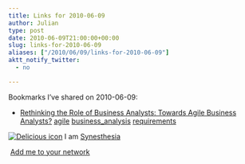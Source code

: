```yaml
---
title: Links for 2010-06-09
author: Julian
type: post
date: 2010-06-09T21:00:00+00:00
slug: links-for-2010-06-09 
aliases: ["/2010/06/09/links-for-2010-06-09"]
aktt_notify_twitter:
  - no

---
```

Bookmarks I&#8217;ve shared on 2010-06-09:

  * [Rethinking the Role of Business Analysts: Towards Agile Business Analysts?][1] 
    [agile][2] [business_analysis][3] [requirements][4] </li> </ul> 
    
    <p class="deliciouslink">
      <a href="https://del.icio.us/synesthesia" title="See all my bookmarks on del.icio.us"><img src="https://www.synesthesia.co.uk/images/deliciousicon.jpg" alt="Delicious icon" /></a>&nbsp;I am <a href="https://del.icio.us/synesthesia" title="See all my bookmarks on del.icio.us">Synesthesia</a>
    </p>
    
    <p class="deliciouslink">
      <a href="https://del.icio.us/network?add=synesthesia" title="Add me to your del.icio.us network"><img src="https://www.synesthesia.co.uk/images/add.gif" alt="" /></a>&nbsp;<a href="https://del.icio.us/network?add=synesthesia" title="Add me to your del.icio.us network">Add me to your network</a>
    </p>

 [1]: https://www.agilemodeling.com/essays/businessAnalysts.htm
 [2]: https://delicious.com/synesthesia/agile
 [3]: https://delicious.com/synesthesia/business_analysis
 [4]: https://delicious.com/synesthesia/requirements